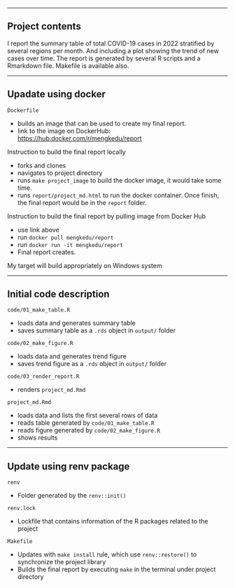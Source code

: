 
------------------------------------------------------------------------
## Project contents

  I report the summary table of total COVID-19 cases in 2022 stratified by several regions per month. And including a plot showing the trend of new cases over time.
  The report is generated by several R scripts and a Rmarkdown file. Makefile is available also.

------------------------------------------------------------------------
## Upadate using docker

`Dockerfile`

  - builds an image that can be used to create my final report.
  - link to the image on DockerHub: https://hub.docker.com/r/mengkedu/report

Instruction to build the final report locally

  - forks and clones
  - navigates to project directory
  - runs `make project_image` to build the docker image, it would take some time.
  - runs `report/project_md.html` to run the docker container. Once finish, the final report would be in the `report` folder.

Instruction to build the final report by pulling image from Docker Hub

  - use link above
  - run `docker pull mengkedu/report`
  - run `docker run -it mengkedu/report`
  - Final report creates.

My target will build appropriately on Windows system



------------------------------------------------------------------------
## Initial code description

`code/01_make_table.R`

  - loads data and generates summary table
  - saves summary table as a `.rds` object in `output/` folder
  
`code/02_make_figure.R`

  - loads data and generates trend figure
  - saves trend figure as a `.rds` object in `output/` folder

`code/03_render_report.R`

  - renders `project_md.Rmd`

`project_md.Rmd`

  - loads data and lists the first several rows of data
  - reads table generated by `code/01_make_table.R`
  - reads figure generated by `code/02_make_figure.R`
  - shows results
  
------------------------------------------------------------------------
## Update using renv package

`renv`

  - Folder generated by the `renv::init()`

`renv.lock`

  - Lockfile that contains information of the R packages related to the project

`Makefile`
  - Updates with `make install` rule, which use `renv::restore()` to synchronize the project library
  - Builds the final report by executing `make` in the terminal under project directory
  


